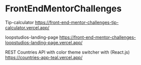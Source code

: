 # FrontEndMentorChallenges
Tip-calculator https://front-end-mentor-challenges-tip-calculator.vercel.app/

loopstudios-landing-page https://front-end-mentor-challenges-loopstudios-landing-page.vercel.app/

REST Countries API with color theme switcher with (React.js)   https://countries-app-teal.vercel.app/
